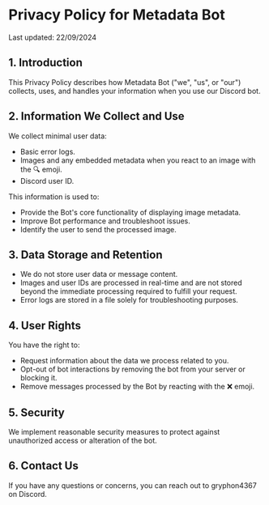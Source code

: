 # Privacy Policy for Metadata Bot

Last updated: 22/09/2024

## 1. Introduction

This Privacy Policy describes how Metadata Bot ("we", "us", or "our") collects, uses, and handles your information when you use our Discord bot.

## 2. Information We Collect and Use

We collect minimal user data:

- Basic error logs.
- Images and any embedded metadata when you react to an image with the :mag: emoji.
- Discord user ID.

This information is used to:

- Provide the Bot's core functionality of displaying image metadata.
- Improve Bot performance and troubleshoot issues.
- Identify the user to send the processed image.

## 3. Data Storage and Retention

- We do not store user data or message content.
- Images and user IDs are processed in real-time and are not stored beyond the immediate processing required to fulfill your request.
- Error logs are stored in a file solely for troubleshooting purposes.

## 4. User Rights

You have the right to:
- Request information about the data we process related to you.
- Opt-out of bot interactions by removing the bot from your server or blocking it.
- Remove messages processed by the Bot by reacting with the :x: emoji.

## 5. Security

We implement reasonable security measures to protect against unauthorized access or alteration of the bot.

## 6. Contact Us

If you have any questions or concerns, you can reach out to gryphon4367 on Discord.

